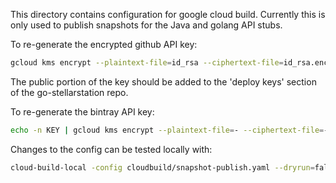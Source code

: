This directory contains configuration for google cloud build. Currently this is only used to
publish snapshots for the Java and golang API stubs.

To re-generate the encrypted github API key:

```bash
gcloud kms encrypt --plaintext-file=id_rsa --ciphertext-file=id_rsa.enc --location=us-central1 --keyring=cloudbuild --key=deploy-stubs
```

The public portion of the key should be added to the 'deploy keys' section of the go-stellarstation repo.

To re-generate the bintray API key:

```bash
echo -n KEY | gcloud kms encrypt --plaintext-file=- --ciphertext-file=- --location=us-central1 --keyring=cloudbuild --key=deploy-stubs | base64 -w 0
```

Changes to the config can be tested locally with:

```bash
cloud-build-local -config cloudbuild/snapshot-publish.yaml --dryrun=false .
```
